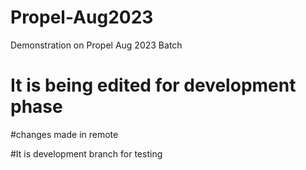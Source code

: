 # Propel-Aug2023
Demonstration on Propel Aug 2023 Batch

# It is being edited for development phase

#changes made in remote


#It is development branch for testing